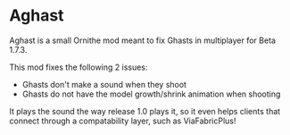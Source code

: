 # Aghast

Aghast is a small Ornithe mod meant to fix Ghasts in multiplayer for Beta 1.7.3.

This mod fixes the following 2 issues:
- Ghasts don't make a sound when they shoot
- Ghasts do not have the model growth/shrink animation when shooting

It plays the sound the way release 1.0 plays it, so it even helps clients that connect through a compatability layer, such as ViaFabricPlus!
